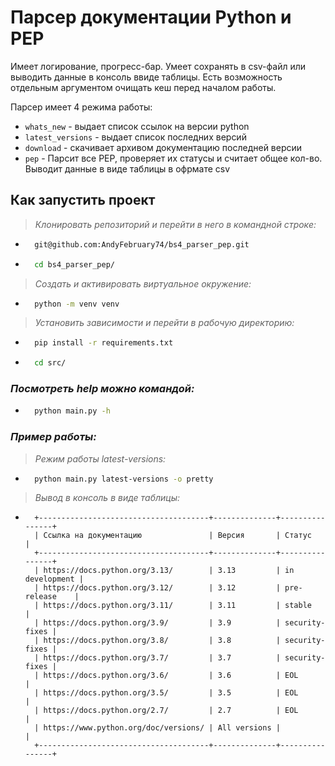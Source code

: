 # Парсер документации Python и PEP
Имеет логирование, прогресс-бар. Умеет сохранять в csv-файл или выводить данные
в консоль ввиде таблицы.
Есть возможность отдельным аргументом очищать кеш перед началом работы.

Парсер имеет 4 режима работы:
*   ```whats_new``` - выдает список ссылок на версии python 
*   ```latest_versions``` - выдает список последних версий
*   ```download``` - скачивает архивом документацию последней версии
*   ```pep``` - Парсит все PEP, проверяет их статусы и считает общее кол-во.
Выводит данные в виде таблицы в офрмате csv


## Как запустить проект

>*Клонировать репозиторий и перейти в него в командной строке:*

* ```bash
    git@github.com:AndyFebruary74/bs4_parser_pep.git
  ```
* ```bash
    cd bs4_parser_pep/
  ```
>*Создать и активировать виртуальное окружение:*
* ```bash
    python -m venv venv
  ```
>*Установить зависимости и перейти в рабочую директорию:*
* ```bash
    pip install -r requirements.txt
  ```
* ```bash
    cd src/
  ```
  
### *Посмотреть help можно командой:*
* ```bash
    python main.py -h
  ```
### *Пример работы:*
>*Режим работы latest-versions:*
* ```bash
    python main.py latest-versions -o pretty
  ```
>*Вывод в консоль в виде таблицы:*
* ```
    +--------------------------------------+--------------+----------------+
    | Ссылка на документацию               | Версия       | Статус         |
    +--------------------------------------+--------------+----------------+
    | https://docs.python.org/3.13/        | 3.13         | in development |
    | https://docs.python.org/3.12/        | 3.12         | pre-release    |
    | https://docs.python.org/3.11/        | 3.11         | stable         |
    | https://docs.python.org/3.9/         | 3.9          | security-fixes |
    | https://docs.python.org/3.8/         | 3.8          | security-fixes |
    | https://docs.python.org/3.7/         | 3.7          | security-fixes |
    | https://docs.python.org/3.6/         | 3.6          | EOL            |
    | https://docs.python.org/3.5/         | 3.5          | EOL            |
    | https://docs.python.org/2.7/         | 2.7          | EOL            |
    | https://www.python.org/doc/versions/ | All versions |                |
    +--------------------------------------+--------------+----------------+

  ```